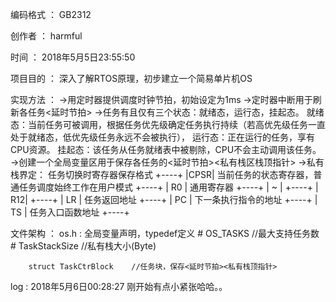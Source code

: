 编码格式 ： GB2312

创作者 ： harmful

时间 ： 2018年5月5日23:55:50

项目目的 ： 深入了解RTOS原理，初步建立一个简易单片机OS

实现方法 ：
	->用定时器提供调度时钟节拍，初始设定为1ms
	->定时器中断用于刷新各任务<延时节拍>
	->任务有且仅有三个状态：就绪态，运行态，挂起态。
		就绪态：当前任务可被调用，根据任务优先级确定任务执行持续（若高优先级任务一直处于就绪态，低优先级任务永远不会被执行），
		运行态：正在运行的任务，享有CPU资源。
		挂起态：该任务从任务就绪表中被剔除，CPU不会主动调用该任务。
	->创建一个全局变量区用于保存各任务的<延时节拍><私有栈区栈顶指针>
	->私有栈界定：
		任务切换时寄存器保存格式
		+----+
		|CPSR|    当前任务的状态寄存器，普通任务调度始终工作在用户模式
		+----+
		| R0 |    通用寄存器
		+----+
		| ~  |
		+----+
		| R12|
		+----+
		| LR |    任务返回地址
		+----+
		| PC |    下一条执行指令的地址
		+----+
		| TS |    任务入口函数地址 
		+----+

文件架构 ：
	os.h : 全局变量声明，typedef定义
		# OS_TASKS    //最大支持任务数
		# TaskStackSize    //私有栈大小(Byte)
		
		struct TaskCtrBlock    //任务块，保存<延时节拍><私有栈顶指针>
		
		

log :
	2018年5月6日00:28:27 
		刚开始有点小紧张哈哈。。
	
	
